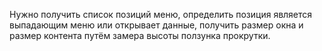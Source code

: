 Нужно получить список позиций меню, определить позиция является выпадающим меню или открывает данные, получить размер окна и размер контента путём замера высоты ползунка прокрутки.

